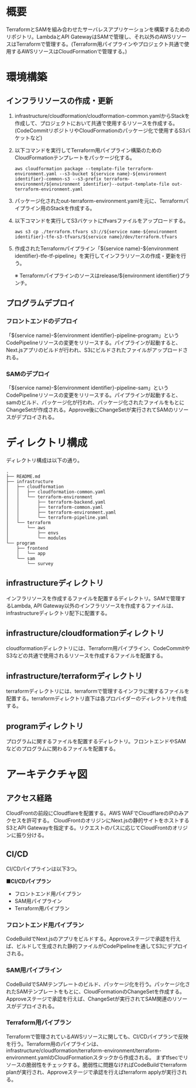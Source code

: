 # 概要
TerraformとSAMを組み合わせたサーバレスアプリケーションを構築するためのリポジトリ。LambdaとAPI GatewayはSAMで管理し、それ以外のAWSリソースはTerraformで管理する。(Terraform用パイプラインやプロジェクト共通で使用するAWSリソースはCloudFormationで管理する。)

# 環境構築
## インフラリソースの作成・更新
1. infrastructure/cloudformation/cloudformation-common.yamlからStackを作成して、プロジェクトにおいて共通で使用するリソースを作成する。(CodeCommitリポジトリやCloudFormationのパッケージ化で使用するS3バケットなど)
2. 以下コマンドを実行してTerraform用パイプライン構築のためのCloudFormationテンプレートをパッケージ化する。
    ```
    aws cloudformation package --template-file terraform-environment.yaml --s3-bucket ${service name}-${environment identifier}-common-s3 --s3-prefix terraform-environment/${environment identifier}--output-template-file out-terraform-environment.yaml
    ```

3. パッケージ化されたout-terraform-environment.yamlを元に、Terraformパイプライン用のStackを作成する。

4. 以下コマンドを実行してS3バケットにtfvarsファイルをアップロードする。
    ```
    aws s3 cp ./terraform.tfvars s3://${service name-${environment identifier}-tfe-s3-tfvars/${service name}/dev/terraform.tfvars
    ```
5. 作成されたTerraformパイプライン「\${service name}-${environment identifier}-tfe-tf-pipeline」を実行してインフラリソースの作成・更新を行う。

    ※ Terraformパイプラインのソースはrelease/${environment identifier}ブランチ。

## プログラムデプロイ
### フロントエンドのデプロイ
「\${service name}-${environment identifier}-pipeline-program」というCodePipelineリソースの変更をリリースする。パイプラインが起動すると、Next.jsアプリのビルドが行われ、S3にビルドされたファイルがアップロードされる。

### SAMのデプロイ
「\${service name}-${environment identifier}-pipeline-sam」というCodePipelineリソースの変更をリリースする。パイプラインが起動すると、samのビルド、パッケージ化が行われ、パッケージ化されたファイルをもとにChangeSetが作成される。Approve後にChangeSetが実行されてSAMのリソースがデプロイされる。

# ディレクトリ構成
ディレクトリ構成は以下の通り。

```
.
├── README.md
├── infrastructure
│   ├── cloudformation
│   │   ├── cloudformation-common.yaml
│   │   └── terraform-environment
│   │       ├── terraform-backend.yaml
│   │       ├── terraform-common.yaml
│   │       ├── terraform-environment.yaml
│   │       └── terraform-pipeline.yaml
│   └── terraform
│       └── aws
│           ├── envs
│           └── modules
└── program
    ├── frontend
    │   └── app
    └── sam
        └── survey

```
## infrastructureディレクトリ
インフラリソースを作成するファイルを配置するディレクトリ。SAMで管理するLambda, API Gateway以外のインフラリソースを作成するファイルは、infrastructureディレクトリ配下に配置する。

## infrastructure/cloudformationディレクトリ
cloudformationディレクトリには、Terraform用パイプライン、CodeCommitやS3などの共通で使用されるリソースを作成するファイルを配置する。

## infrastructure/terraformディレクトリ
terraformディレクトリには、terraformで管理するインフラに関するファイルを配置する。terraformディレクトリ直下は各プロバイダーのディレクトリを作成する。

## programディレクトリ
プログラムに関するファイルを配置するディレクトリ。フロントエンドやSAMなどのプログラムに関わるファイルを配置する。

# アーキテクチャ図
## アクセス経路
CloudFrontの前段にCloudflareを配置する。AWS WAFでCloudflareのIPのみアクセスを許可する。
CloudFrontのオリジンにNext.jsの静的サイトをホストするS3とAPI Gatewayを指定する。リクエストのパスに応じてCloudFrontのオリジンに振り分ける。


## CI/CD
CI/CDパイプラインは以下3つ。

■**CI/CDパイプラン**
- フロントエンド用パイプラン
- SAM用パイプライン
- Terraform用パイプラン

### フロントエンド用パイプラン
CodeBuildでNext.jsのアプリをビルドする。Approveステージで承認を行えば、ビルドして生成された静的ファイルがCodePipelineを通してS3にデプロイされる。

### SAM用パイプライン
CodeBuildでSAMテンプレートのビルド、パッケージ化を行う。パッケージ化されたSAMテンプレートをもとに、CloudFormationのChangeSetを作成する。Approveステージで承認を行えば、ChangeSetが実行されてSAM関連のリソースがデプロイされる。

### Terraform用パイプラン
Terraformで管理されているAWSリソースに関しても、CI/CDパイプランで反映を行う。Terraform用のパイプラインは、infrastructure/cloudformation/terraform-environment/terraform-environment.yamlのCloudFormationスタックから作成される。
まずtfsecでリソースの脆弱性をチェックする。脆弱性に問題なければCodeBuildでterraform planが実行され、Approveステージで承認を行えばterraform applyが実行される。
